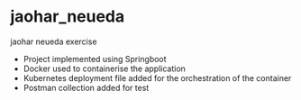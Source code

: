 # jaohar_neueda
jaohar neueda exercise


- Project implemented using Springboot
- Docker used to containerise the application
- Kubernetes deployment file added for the orchestration of the container
- Postman collection added for test

